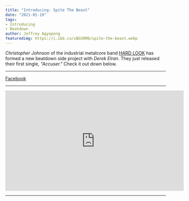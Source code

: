 ```yaml
---
title: "Introducing: Spite The Beast"
date: "2021-01-19"
tags:
- Introducing
- Beatdown
author: Jeffrey Agyepong
featuredimg: https://i.ibb.co/vBGSRM8/spite-the-beast.webp
---
```


*Christopher Johnson* of the industrial metalcore band [HARD LOOK](https://beyondthegrave.netlify.app/2020/08/28/review-hard-look-the-great-tribulation/) has formed a new beatdown side project with *Derek Elran*. They just released their first single, *"Accuser."* Check it out down below.

<hr>

[Facebook](https://web.facebook.com/SpiteTheBeast/)

<hr>

<div class="video-container"><iframe width="560" height="315" src="https://www.youtube.com/embed/gcJ-eXOfPWg" frameborder="0" allow="accelerometer; autoplay; clipboard-write; encrypted-media; gyroscope; picture-in-picture" allowfullscreen></iframe></div>

<hr>